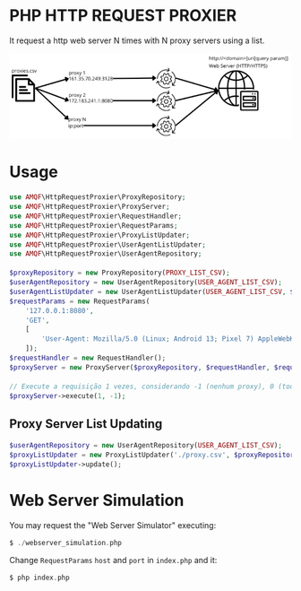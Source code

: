 # PHP HTTP REQUEST PROXIER

It request a http web server N times with N proxy servers using a list.

![Image](./image.png "Como funciona?")

# Usage

```php
use AMQF\HttpRequestProxier\ProxyRepository;
use AMQF\HttpRequestProxier\ProxyServer;
use AMQF\HttpRequestProxier\RequestHandler;
use AMQF\HttpRequestProxier\RequestParams;
use AMQF\HttpRequestProxier\ProxyListUpdater;
use AMQF\HttpRequestProxier\UserAgentListUpdater;
use AMQF\HttpRequestProxier\UserAgentRepository;

$proxyRepository = new ProxyRepository(PROXY_LIST_CSV);
$userAgentRepository = new UserAgentRepository(USER_AGENT_LIST_CSV);
$userAgentListUpdater = new UserAgentListUpdater(USER_AGENT_LIST_CSV, $userAgentRepository);
$requestParams = new RequestParams(
    '127.0.0.1:8080',
    'GET',
    [
        'User-Agent: Mozilla/5.0 (Linux; Android 13; Pixel 7) AppleWebKit/537.36 (KHTML, like Gecko) Chrome/112.0.0.0 Mobile Safari/537.36'
    ]);
$requestHandler = new RequestHandler();
$proxyServer = new ProxyServer($proxyRepository, $requestHandler, $requestParams);

// Execute a requisição 1 vezes, considerando -1 (nenhum proxy), 0 (todos os proxies), N proxies
$proxyServer->execute(1, -1);
```

## Proxy Server List Updating

```php
$userAgentRepository = new UserAgentRepository(USER_AGENT_LIST_CSV);
$proxyListUpdater = new ProxyListUpdater('./proxy.csv', $proxyRepository);
$proxyListUpdater->update();
```

# Web Server Simulation

You may request the "Web Server Simulator" executing:

```php
$ ./webserver_simulation.php
```

Change `RequestParams` `host` and `port` in `index.php` and it:

```php
$ php index.php
```